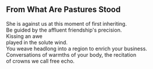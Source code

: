 From What Are Pastures Stood
----------------------------
She is against us at this moment of first inheriting.  
Be guided by the affluent friendship's precision.  
Kissing an awe  
played in the solute wind.  
You weave headlong into a region to enrich your business.  
Conversations of warmths of your body, the recitation  
of crowns we call free echo.  
